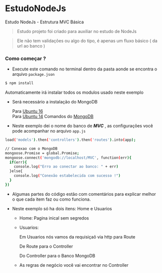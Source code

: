 # EstudoNodeJs
Estudo NodeJs - Estrutura MVC Básica 

> Estudo projeto foi criado para auxiliar no estudo de NodeJs

> Ele não tem validações ou algo do tipo, é apenas um fluxo básico ( da url ao banco )


### Como começar ?
  - Execute este comando no terminal dentro da pasta aonde se encontra o arquivo `package.json`
```sh
$ npm install
```
  Automaticamente irá instalar todos os modulos usado neste exemplo

  - Será necessário a instalação do MongoDB
    
    Para [Ubuntu 16](https://www.digitalocean.com/community/tutorials/how-to-install-mongodb-on-ubuntu-16-04)   
    Para [Ubuntu 14](https://www.digitalocean.com/community/tutorials/how-to-install-mongodb-on-ubuntu-14-04)
    Comandos do [MongoDB](http://imasters.com.br/artigo/20828/mongodb/como-usar-o-console-do-mongodb?trace=1519021197&source=single)
    
  - Neste exemplo dei o nome do banco de ***MVC*** , as configurações você pode acompanhar no arquivo `app.js`
    
```sh    
load('models').then('controllers').then('routes').into(app);

// Conexao com o MongoDB
mongoose.Promise = global.Promise;
mongoose.connect('mongodb://localhost/MVC', function(err){
  if(err){
    console.log("Erro ao conectar ao banco: " + err)
  }else{
    console.log("Conexão estabelecida com sucesso !")
  }
})
```
  - Algumas partes do código estão com comentários para explicar melhor o que cada item faz ou como funciona.
  
  - Neste exemplo só ha dois itens: Home e Usuarios
      - Home: Pagina inical sem segredos
      - Usuarios: 
      
          Em Usuarios nós vamos da requisiçaõ via http para Route
          
          De Route para o Controller
          
          Do Controller para o Banco MongoDB
          
      - As regras de negócio você vai encontrar no Controller
  

